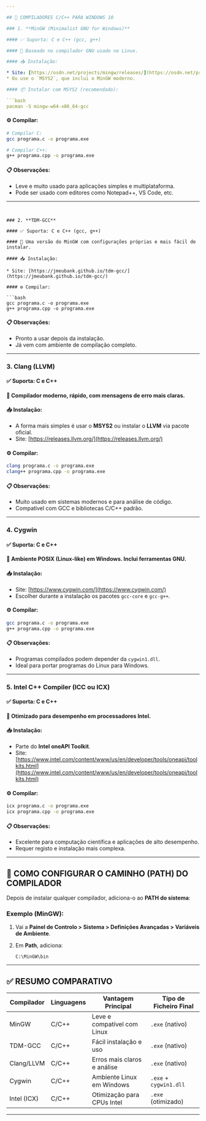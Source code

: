 ```yaml
---

## 🔧 COMPILADORES C/C++ PARA WINDOWS 10

### 1. **MinGW (Minimalist GNU for Windows)**

#### ✅ Suporta: C e C++ (gcc, g++)

#### 📌 Baseado no compilador GNU usado no Linux.

#### 📥 Instalação:

* Site: [https://osdn.net/projects/mingw/releases/](https://osdn.net/projects/mingw/releases/)
* Ou use o `MSYS2`, que inclui o MinGW moderno.

#### 📦 Instalar com MSYS2 (recomendado):

```bash
pacman -S mingw-w64-x86_64-gcc
```

#### ⚙️ Compilar:

```bash
# Compilar C:
gcc programa.c -o programa.exe

# Compilar C++:
g++ programa.cpp -o programa.exe
```

#### 📋 Observações:

* Leve e muito usado para aplicações simples e multiplataforma.
* Pode ser usado com editores como Notepad++, VS Code, etc.

---
```


### 2. **TDM-GCC**

#### ✅ Suporta: C e C++ (gcc, g++)

#### 📌 Uma versão do MinGW com configurações próprias e mais fácil de instalar.

#### 📥 Instalação:

* Site: [https://jmeubank.github.io/tdm-gcc/](https://jmeubank.github.io/tdm-gcc/)

#### ⚙️ Compilar:

```bash
gcc programa.c -o programa.exe
g++ programa.cpp -o programa.exe
```

#### 📋 Observações:

* Pronto a usar depois da instalação.
* Já vem com ambiente de compilação completo.

---

### 3. **Clang (LLVM)**

#### ✅ Suporta: C e C++

#### 📌 Compilador moderno, rápido, com mensagens de erro mais claras.

#### 📥 Instalação:

* A forma mais simples é usar o **MSYS2** ou instalar o **LLVM** via pacote oficial.
* Site: [https://releases.llvm.org/](https://releases.llvm.org/)

#### ⚙️ Compilar:

```bash
clang programa.c -o programa.exe
clang++ programa.cpp -o programa.exe
```

#### 📋 Observações:

* Muito usado em sistemas modernos e para análise de código.
* Compatível com GCC e bibliotecas C/C++ padrão.

---

### 4. **Cygwin**

#### ✅ Suporta: C e C++

#### 📌 Ambiente POSIX (Linux-like) em Windows. Inclui ferramentas GNU.

#### 📥 Instalação:

* Site: [https://www.cygwin.com/](https://www.cygwin.com/)
* Escolher durante a instalação os pacotes `gcc-core` e `gcc-g++`.

#### ⚙️ Compilar:

```bash
gcc programa.c -o programa.exe
g++ programa.cpp -o programa.exe
```

#### 📋 Observações:

* Programas compilados podem depender da `cygwin1.dll`.
* Ideal para portar programas do Linux para Windows.

---

### 5. **Intel C++ Compiler (ICC ou ICX)**

#### ✅ Suporta: C e C++

#### 📌 Otimizado para desempenho em processadores Intel.

#### 📥 Instalação:

* Parte do **Intel oneAPI Toolkit**.
* Site: [https://www.intel.com/content/www/us/en/developer/tools/oneapi/toolkits.html](https://www.intel.com/content/www/us/en/developer/tools/oneapi/toolkits.html)

#### ⚙️ Compilar:

```bash
icx programa.c -o programa.exe
icx programa.cpp -o programa.exe
```

#### 📋 Observações:

* Excelente para computação científica e aplicações de alto desempenho.
* Requer registo e instalação mais complexa.

---

## 🧰 COMO CONFIGURAR O CAMINHO (PATH) DO COMPILADOR

Depois de instalar qualquer compilador, adiciona-o ao **PATH do sistema**:

### Exemplo (MinGW):

1. Vai a **Painel de Controlo > Sistema > Definições Avançadas > Variáveis de Ambiente**.
2. Em **Path**, adiciona:

   ```
   C:\MinGW\bin
   ```

---

## ✅ RESUMO COMPARATIVO

| Compilador  | Linguagens | Vantagem Principal          | Tipo de Ficheiro Final |
| ----------- | ---------- | --------------------------- | ---------------------- |
| MinGW       | C/C++      | Leve e compatível com Linux | `.exe` (nativo)        |
| TDM-GCC     | C/C++      | Fácil instalação e uso      | `.exe` (nativo)        |
| Clang/LLVM  | C/C++      | Erros mais claros e análise | `.exe` (nativo)        |
| Cygwin      | C/C++      | Ambiente Linux em Windows   | `.exe` + `cygwin1.dll` |
| Intel (ICX) | C/C++      | Otimização para CPUs Intel  | `.exe` (otimizado)     |

---
